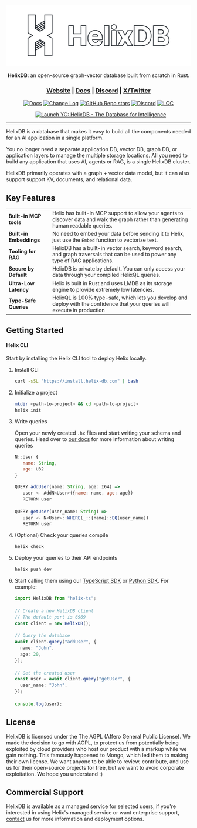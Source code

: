 <div align="center">

<picture>
  <img src="/assets/full_logo.png" alt="HelixDB Logo">
</picture>

<b>HelixDB</b>: an open-source graph-vector database built from scratch in Rust.

<h3>
  <a href="https://helix-db.com">Website</a> |
  <a href="https://docs.helix-db.com">Docs</a> |
  <a href="https://discord.gg/2stgMPr5BD">Discord</a> |
  <a href="https://x.com/hlx_db">X/Twitter</a>
</h3>

[![Docs](https://img.shields.io/badge/docs-latest-blue)](https://docs.helix-db.com)
[![Change Log](https://img.shields.io/badge/changelog-latest-blue)](https://docs.helix-db.com/change-log/helixdb)
[![GitHub Repo stars](https://img.shields.io/github/stars/HelixDB/helix-db)](https://github.com/HelixDB/helix-db/stargazers)
[![Discord](https://img.shields.io/discord/1354148209005559819?logo=discord)](https://discord.gg/2stgMPr5BD)
[![LOC](https://img.shields.io/endpoint?url=https://ghloc.vercel.app/api/HelixDB/helix-db/badge?filter=.rs$,.sh$&style=flat&logoColor=white&label=Lines%20of%20Code)](https://github.com/HelixDB/helix-db)

<a href="https://www.ycombinator.com/launches/Naz-helixdb-the-database-for-rag-ai" target="_blank"><img src="https://www.ycombinator.com/launches/Naz-helixdb-the-database-for-rag-ai/upvote_embed.svg" alt="Launch YC: HelixDB - The Database for Intelligence" style="margin-left: 12px;"/></a>

</div>

<hr>

HelixDB is a database that makes it easy to build all the components needed for an AI application in a single platform.

You no longer need a separate application DB, vector DB, graph DB, or application layers to manage the multiple storage locations. All you need to build any application that uses AI, agents or RAG, is a single HelixDB cluster.

HelixDB primarily operates with a graph + vector data model, but it can also support support KV, documents, and relational data.

## Key Features

|                                  |                                                                                                                                                                               |
| -------------------------------- | ----------------------------------------------------------------------------------------------------------------------------------------------------------------------------- |
| **Built-in MCP tools**           | Helix has built-in MCP support to allow your agents to discover data and walk the graph rather than generating human readable queries. |
| **Built-in Embeddings**          | No need to embed your data before sending it to Helix, just use the `Embed` function to vectorize text.                                                     |
| **Tooling for RAG**              | HelixDB has a built-in vector search, keyword search, and graph traversals that can be used to power any type of RAG applications.                                                      |
| **Secure by Default**            | HelixDB is private by default. You can only access your data through your compiled HelixQL queries.                                                                           |
| **Ultra-Low Latency**            | Helix is built in Rust and uses LMDB as its storage engine to provide extremely low latencies.                                                                                |
| **Type-Safe Queries**            | HelixQL is 100% type-safe, which lets you develop and deploy with the confidence that your queries will execute in production                                                                                |

## Getting Started

#### Helix CLI

Start by installing the Helix CLI tool to deploy Helix locally.

1. Install CLI

   ```bash
   curl -sSL "https://install.helix-db.com" | bash
   ```

2. Initialize a project

   ```bash
   mkdir <path-to-project> && cd <path-to-project>
   helix init
   ```

3. Write queries

   Open your newly created `.hx` files and start writing your schema and queries.
   Head over to [our docs](https://docs.helix-db.com/introduction/cookbook/basic) for more information about writing queries
   ```js
   N::User {
      name: String,
      age: U32
   }
   ```
   ```js
   QUERY addUser(name: String, age: I64) =>
      user <- AddN<User>({name: name, age: age})
      RETURN user

   QUERY getUser(user_name: String) =>
      user <- N<User>::WHERE(_::{name}::EQ(user_name))
      RETURN user
   ```

4. (Optional) Check your queries compile

   ```bash
   helix check
   ```

5. Deploy your queries to their API endpoints

   ```bash
   helix push dev
   ```

6. Start calling them using our [TypeScript SDK](https://github.com/HelixDB/helix-ts) or [Python SDK](https://github.com/HelixDB/helix-py). For example:

   ```typescript
   import HelixDB from "helix-ts";

   // Create a new HelixDB client
   // The default port is 6969
   const client = new HelixDB();

   // Query the database
   await client.query("addUser", {
     name: "John",
     age: 20,
   });

   // Get the created user
   const user = await client.query("getUser", {
     user_name: "John",
   });

   console.log(user);
   ```

## License

HelixDB is licensed under the The AGPL (Affero General Public License).
We made the decision to go with AGPL, to protect us from potentially being exploited by cloud providers who host our product with a markup while we gain nothing. This famously happened to Mongo, which led them to making their own license. We want anyone to be able to review, contribute, and use us for their open-source projects for free, but we want to avoid corporate exploitation. We hope you understand :)

## Commercial Support

HelixDB is available as a managed service for selected users, if you're interested in using Helix's managed service or want enterprise support, [contact](mailto:founders@helix-db.com) us for more information and deployment options.
